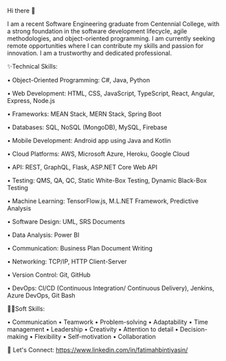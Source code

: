 Hi there 👋

I am a recent Software Engineering graduate from Centennial College, with a strong foundation in the software development lifecycle, agile methodologies, and object-oriented programming.
I am currently seeking remote opportunities where I can contribute my skills and passion for innovation. I am a trustworthy and dedicated professional.


✨Technical Skills:

•  Object-Oriented Programming: C#, Java, Python

•  Web Development: HTML, CSS, JavaScript, TypeScript, React, Angular, Express, Node.js

•  Frameworks: MEAN Stack, MERN Stack, Spring Boot

•  Databases: SQL, NoSQL (MongoDB), MySQL, Firebase

•  Mobile Development: Android app using Java and Kotlin 

•  Cloud Platforms: AWS, Microsoft Azure, Heroku, Google Cloud 

•  API: REST, GraphQL, Flask, ASP.NET Core Web API

•  Testing: QMS, QA, QC, Static White-Box Testing, Dynamic Black-Box Testing 

•  Machine Learning: TensorFlow.js, M.L.NET Framework, Predictive Analysis

•  Software Design: UML, SRS Documents 

•  Data Analysis: Power BI 

•  Communication: Business Plan Document Writing 

•  Networking: TCP/IP, HTTP Client-Server 

•  Version Control: Git, GitHub 

•  DevOps: CI/CD (Continuous Integration/ Continuous Delivery), Jenkins, Azure DevOps, Git Bash


🤹‍♀️Soft Skills:

•  Communication
•  Teamwork
•  Problem-solving
•  Adaptability
•  Time management
•  Leadership
•  Creativity
•  Attention to detail
•  Decision-making
•  Flexibility
•  Self-motivation
•  Collaboration


📱 Let's Connect: https://www.linkedin.com/in/fatimahbintiyasin/

